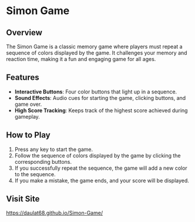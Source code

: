 # Simon Game

## Overview
The Simon Game is a classic memory game where players must repeat a sequence of colors displayed by the game. It challenges your memory and reaction time, making it a fun and engaging game for all ages.

## Features
- **Interactive Buttons**: Four color buttons that light up in a sequence.
- **Sound Effects**: Audio cues for starting the game, clicking buttons, and game over.
- **High Score Tracking**: Keeps track of the highest score achieved during gameplay.

## How to Play
1. Press any key to start the game.
2. Follow the sequence of colors displayed by the game by clicking the corresponding buttons.
3. If you successfully repeat the sequence, the game will add a new color to the sequence.
4. If you make a mistake, the game ends, and your score will be displayed.

## Visit Site
https://daulat68.github.io/Simon-Game/
